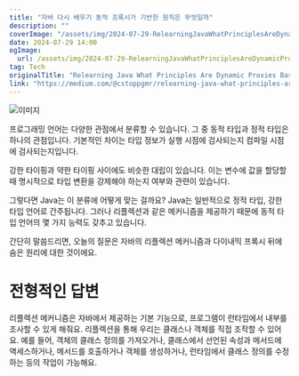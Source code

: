 ```yaml
---
title: "자바 다시 배우기 동적 프록시가 기반한 원칙은 무엇일까"
description: ""
coverImage: "/assets/img/2024-07-29-RelearningJavaWhatPrinciplesAreDynamicProxiesBasedOn_0.png"
date: 2024-07-29 14:00
ogImage: 
  url: /assets/img/2024-07-29-RelearningJavaWhatPrinciplesAreDynamicProxiesBasedOn_0.png
tag: Tech
originalTitle: "Relearning Java What Principles Are Dynamic Proxies Based On"
link: "https://medium.com/@cstoppgmr/relearning-java-what-principles-are-dynamic-proxies-based-on-726ea74d6f0a"
---
```




![이미지](/assets/img/2024-07-29-RelearningJavaWhatPrinciplesAreDynamicProxiesBasedOn_0.png)

프로그래밍 언어는 다양한 관점에서 분류할 수 있습니다. 그 중 동적 타입과 정적 타입은 하나의 관점입니다. 기본적인 차이는 타입 정보가 실행 시점에 검사되는지 컴파일 시점에 검사되는지입니다.

강한 타이핑과 약한 타이핑 사이에도 비슷한 대립이 있습니다. 이는 변수에 값을 할당할 때 명시적으로 타입 변환을 강제해야 하는지 여부와 관련이 있습니다.

그렇다면 Java는 이 분류에 어떻게 맞는 걸까요? Java는 일반적으로 정적 타입, 강한 타입 언어로 간주됩니다. 그러나 리플렉션과 같은 메커니즘을 제공하기 때문에 동적 타입 언어의 몇 가지 능력도 갖추고 있습니다.


<div class="content-ad"></div>

간단히 말씀드리면, 오늘의 질문은 자바의 리플렉션 메커니즘과 다이내믹 프록시 뒤에 숨은 원리에 대한 것이에요.

# 전형적인 답변

리플렉션 메커니즘은 자바에서 제공하는 기본 기능으로, 프로그램이 런타임에서 내부를 조사할 수 있게 해줘요. 리플렉션을 통해 우리는 클래스나 객체를 직접 조작할 수 있어요. 예를 들어, 객체의 클래스 정의를 가져오거나, 클래스에서 선언된 속성과 메서드에 액세스하거나, 메서드를 호출하거나 객체를 생성하거나, 런타임에서 클래스 정의를 수정하는 등의 작업이 가능해요.